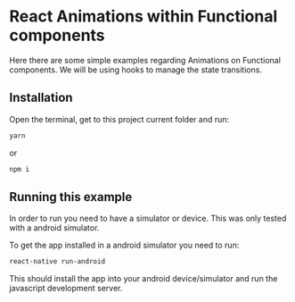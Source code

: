 # React Animations within Functional components

Here there are some simple examples regarding Animations on Functional components. We will be using hooks to manage the state transitions.

## Installation

Open the terminal, get to this project current folder and run:

```bash
yarn
```
or
```bash
npm i
```

## Running this example

In order to run you need to have a simulator or device. This was only tested with a android simulator.

To get the app installed in a android simulator you need to run:

```bash
react-native run-android
```

This should install the app into your android device/simulator and run the javascript development server.
